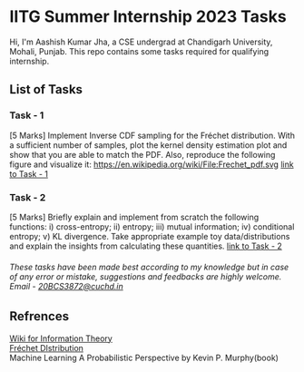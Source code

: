 # IITG Summer Internship 2023 Tasks

Hi, I'm Aashish Kumar Jha, a CSE undergrad at Chandigarh University, Mohali, Punjab.
This repo contains some tasks required for qualifying internship. 

## List of Tasks

### Task - 1
[5 Marks] Implement Inverse CDF sampling for the Fréchet distribution. With a sufficient number of samples, plot the kernel density estimation plot and show that you are able to match the PDF. Also, reproduce the following figure and visualize it: https://en.wikipedia.org/wiki/File:Frechet_pdf.svg
[link to Task - 1](https://github.com/me-aashish/IITG-Summer-Internship-2023-Tasks/blob/1b942b377cab618aacd97107a74375591592c4c6/IITG%20task-1.ipynb)

### Task - 2
[5 Marks] Briefly explain and implement from scratch the following functions: i) cross-entropy; ii) entropy; iii) mutual information; iv) conditional entropy; v) KL divergence. Take appropriate example toy data/distributions and explain the insights from calculating these quantities.
[link to Task - 2](https://github.com/me-aashish/IITG-Summer-Internship-2023-Tasks/blob/1b942b377cab618aacd97107a74375591592c4c6/IITG%20task%20-%202.ipynb) 

###### These tasks have been made best according to my knowledge but in case of any error or mistake, suggestions and feedbacks are highly welcome. Email - 20BCS3872@cuchd.in

## Refrences 

[Wiki for Information Theory](https://en.wikipedia.org/wiki/Information_theory) \
[Fréchet DIstribution](http://www.wseas.us/e-library/transactions/mathematics/2008/theoretical.pdf) \
Machine Learning A Probabilistic Perspective by Kevin P. Murphy(book)



